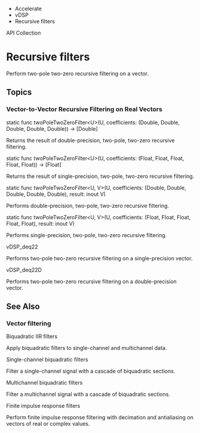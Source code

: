 

- Accelerate
- vDSP
-  Recursive filters 

API Collection

# Recursive filters

Perform two-pole two-zero recursive filtering on a vector.

## Topics

### Vector-to-Vector Recursive Filtering on Real Vectors

static func twoPoleTwoZeroFilter&lt;U>(U, coefficients: (Double, Double, Double, Double, Double)) -> [Double]

Returns the result of double-precision, two-pole, two-zero recursive filtering.

static func twoPoleTwoZeroFilter&lt;U>(U, coefficients: (Float, Float, Float, Float, Float)) -> [Float]

Returns the result of single-precision, two-pole, two-zero recursive filtering.

static func twoPoleTwoZeroFilter&lt;U, V>(U, coefficients: (Double, Double, Double, Double, Double), result: inout V)

Performs double-precision, two-pole, two-zero recursive filtering.

static func twoPoleTwoZeroFilter&lt;U, V>(U, coefficients: (Float, Float, Float, Float, Float), result: inout V)

Performs single-precision, two-pole, two-zero recursive filtering.

vDSP_deq22

Performs two-pole two-zero recursive filtering on a single-precision vector.

vDSP_deq22D

Performs two-pole two-zero recursive filtering on a double-precision vector.

## See Also

### Vector filtering

Biquadratic IIR filters

Apply biquadratic filters to single-channel and multichannel data.

Single-channel biquadratic filters

Filter a single-channel signal with a cascade of biquadratic sections.

Multichannel biquadratic filters

Filter a multichannel signal with a cascade of biquadratic sections.

Finite impulse response filters

Perform finite impulse response filtering with decimation and antialiasing on vectors of real or complex values.


